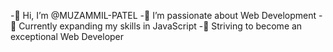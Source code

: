 -👋 Hi, I’m @MUZAMMIL-PATEL
-🔭 I’m passionate about Web Development
-🌱 Currently expanding my skills in JavaScript
-🚀 Striving to become an exceptional Web Developer

<!---
MUZAMMIL-PATEL/MUZAMMIL-PATEL is a ✨ special ✨ repository because its `README.md` (this file) appears on your GitHub profile.
You can click the Preview link to take a look at your changes.
--->
